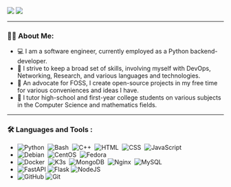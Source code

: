 <div id="badges">
  <a href="https://www.linkedin.com/in/niv-peled-93605180/" style="text-decoration:none !important">
    <img src="https://img.shields.io/badge/LinkedIn-blue?logo=linkedin&logoColor=white&style=for-the-badge" />
  </a>
  <a href="mailto:nivpld@gmail.com" style="text-decoration:none !important">
    <img src="https://img.shields.io/badge/Gmail-EA4335?logo=gmail&logoColor=white&style=for-the-badge" />
  </a>
</div>

---

### :man_technologist: About Me:


- 💻 I am a software engineer, currently employed as a Python backend-developer.
- 📐 I strive to keep a broad set of skills, involving myself with DevOps, Networking, Research, and various languages and technologies.
- 🐧 An advocate for FOSS, I create open-source projects in my free time for various conveniences and ideas I have.
- 💼 I tutor high-school and first-year college students on various subjects in the Computer Science and mathematics fields.

---

### :hammer_and_wrench: Languages and Tools :

- <img src="https://img.shields.io/badge/Python-3776AB?style=for-the-badge&logo=python&logoColor=white" title="Python" alt="Python" />&nbsp;
<img src="https://img.shields.io/badge/Shell_Script-121011?style=for-the-badge&logo=gnu-bash&logoColor=white" title="Bash" alt="Bash" />&nbsp;
<img src="https://img.shields.io/badge/C%2B%2B-00599C?style=for-the-badge&logo=c%2B%2B&logoColor=white" title="C++" alt="C++" />&nbsp;
<img src="https://img.shields.io/badge/HTML5-E34F26?style=for-the-badge&logo=html5&logoColor=white" title="HTML5" alt="HTML" />&nbsp;
<img src="https://img.shields.io/badge/CSS3-1572B6?style=for-the-badge&logo=css3&logoColor=white"  title="CSS3" alt="CSS" />&nbsp;
<img src="https://img.shields.io/badge/JavaScript-323330?style=for-the-badge&logo=javascript&logoColor=F7DF1E" title="JavaScript" alt="JavaScript" />&nbsp;
- <img src="https://img.shields.io/badge/Debian-A81D33?style=for-the-badge&logo=debian&logoColor=white" title="Debian" alt="Debian" />&nbsp;
<img src="https://img.shields.io/badge/Cent%20OS-262577?style=for-the-badge&logo=CentOS&logoColor=white" title="CentOS" alt="CentOS" />&nbsp;
<img src="https://img.shields.io/badge/Fedora-294172?style=for-the-badge&logo=fedora&logoColor=white" title="Fedora" alt="Fedora" />&nbsp;
- <img src="https://img.shields.io/badge/Docker-1d63ed?style=for-the-badge&logo=Docker&logoColor=white" title="Docker" alt="Docker" />&nbsp;
<img src="https://img.shields.io/badge/K3s-FFC61C?style=for-the-badge&logo=K3s&logoColor=white" title="K3s" alt="K3s" />&nbsp;
<img src="https://img.shields.io/badge/MongoDB-47A248?style=for-the-badge&logo=MongoDB&logoColor=white" title="MongoDB" alt="MongoDB" />&nbsp;
<img src="https://img.shields.io/badge/NGINX-009639?style=for-the-badge&logo=NGINX&logoColor=white" title="Nginx" alt="Nginx" />&nbsp;
<img src="https://img.shields.io/badge/MySQL-4479A1?style=for-the-badge&logo=mysql&logoColor=white" title="MySQL"  alt="MySQL" />&nbsp;
- <img src="https://img.shields.io/badge/FastAPI-009688?style=for-the-badge&logo=FastAPI&logoColor=white" title="FastAPI" alt="FastAPI" />&nbsp;<img src="https://img.shields.io/badge/Flask-000000?style=for-the-badge&logo=Flask&logoColor=white" title="Flask" alt="Flask" />&nbsp;<img src="https://img.shields.io/badge/NodeJS-339933?style=for-the-badge&logo=NodeJS&logoColor=white" title="NodeJS" alt="NodeJS" />&nbsp;
- <img src="https://img.shields.io/badge/GitHub-181717?style=for-the-badge&logo=GitHub&logoColor=white" title="GitHub" alt="GitHub" />&nbsp;<img src="https://img.shields.io/badge/Git-F05032?style=for-the-badge&logo=Git&logoColor=white" title="Git" alt="Git" />&nbsp;
